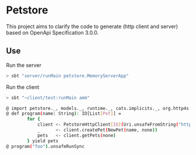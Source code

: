 # Petstore

This project aims to clarify the code to generate (http client and server) based on OpenApi Specification 3.0.0.


## Use
Run the server
```sh
> sbt "server/runMain petstore.MemoryServerApp"
```

Run the client
```sh 
> sbt "~client/test:runMain amm"

@ import petstore._, models._, runtime._, cats.implicits._, org.http4s.Uri, cats.effect.IO, scala.concurrent.ExecutionContext.Implicits.global
@ def program(name: String): IO[List[Pet]] =
        for {
            client <- PetstoreHttpClient[IO](Uri.unsafeFromString("http://localhost:8080"))
            _      <- client.createPet(NewPet(name, none))
            pets   <- client.getPets(none)
        } yield pets
@ program("foo").unsafeRunSync
```